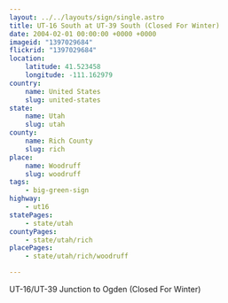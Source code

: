 ```yaml
---
layout: ../../layouts/sign/single.astro
title: UT-16 South at UT-39 South (Closed For Winter)
date: 2004-02-01 00:00:00 +0000 +0000
imageid: "1397029684"
flickrid: "1397029684"
location:
    latitude: 41.523458
    longitude: -111.162979
country:
    name: United States
    slug: united-states
state:
    name: Utah
    slug: utah
county:
    name: Rich County
    slug: rich
place:
    name: Woodruff
    slug: woodruff
tags:
    - big-green-sign
highway:
    - ut16
statePages:
    - state/utah
countyPages:
    - state/utah/rich
placePages:
    - state/utah/rich/woodruff

---
```

UT-16/UT-39 Junction to Ogden (Closed For Winter)